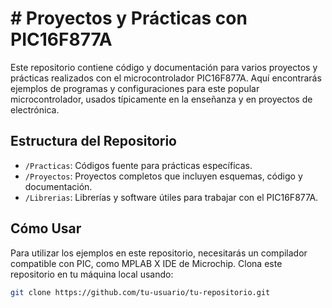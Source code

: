 # # Proyectos y Prácticas con PIC16F877A

Este repositorio contiene código y documentación para varios proyectos y prácticas realizados con el microcontrolador PIC16F877A. Aquí encontrarás ejemplos de programas y configuraciones para este popular microcontrolador, usados típicamente en la enseñanza y en proyectos de electrónica.

## Estructura del Repositorio

- `/Practicas`: Códigos fuente para prácticas específicas.
- `/Proyectos`: Proyectos completos que incluyen esquemas, código y documentación.
- `/Librerias`: Librerías y software útiles para trabajar con el PIC16F877A.

## Cómo Usar

Para utilizar los ejemplos en este repositorio, necesitarás un compilador compatible con PIC, como MPLAB X IDE de Microchip. Clona este repositorio en tu máquina local usando:

```bash
git clone https://github.com/tu-usuario/tu-repositorio.git
